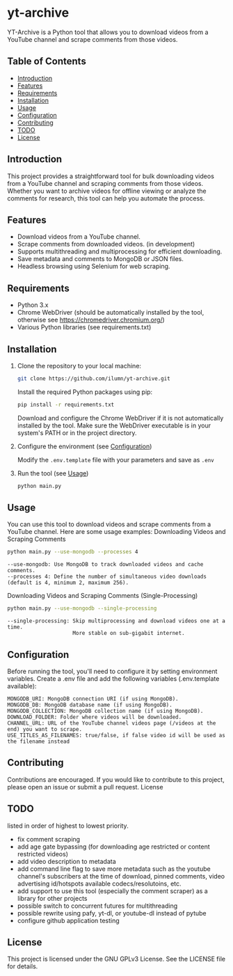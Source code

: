 # yt-archive

YT-Archive is a Python tool that allows you to download videos from a YouTube channel and scrape comments from those videos.

## Table of Contents

- [Introduction](#introduction)
- [Features](#features)
- [Requirements](#requirements)
- [Installation](#installation)
- [Usage](#usage)
- [Configuration](#configuration)
- [Contributing](#contributing)
- [TODO](#TODO)
- [License](#license)

## Introduction

This project provides a straightforward tool for bulk downloading videos from a YouTube channel and scraping comments from those videos. Whether you want to archive videos for offline viewing or analyze the comments for research, this tool can help you automate the process.

## Features

- Download videos from a YouTube channel.
- Scrape comments from downloaded videos. (in development)
- Supports multithreading and multiprocessing for efficient downloading.
- Save metadata and comments to MongoDB or JSON files.
- Headless browsing using Selenium for web scraping.

## Requirements

- Python 3.x
- Chrome WebDriver (should be automatically installed by the tool, otherwise see https://chromedriver.chromium.org/)
- Various Python libraries (see requirements.txt)

## Installation

1. Clone the repository to your local machine:

   ```bash
   git clone https://github.com/ilumn/yt-archive.git
   ```
    Install the required Python packages using pip:

    ```bash
    pip install -r requirements.txt
    ```
    
    Download and configure the Chrome WebDriver if it is not automatically installed by the tool. Make sure the WebDriver executable is in your system's PATH or in the project directory.

2. Configure the environment (see [Configuration](#configuration))

    Modify the ```.env.template``` file with your parameters and save as ```.env```

3. Run the tool (see [Usage](#usage))
    ```bash
    python main.py
    ```

## Usage

You can use this tool to download videos and scrape comments from a YouTube channel. Here are some usage examples:
Downloading Videos and Scraping Comments

```bash
python main.py --use-mongodb --processes 4
```
    --use-mongodb: Use MongoDB to track downloaded videos and cache comments.
    --processes 4: Define the number of simultaneous video downloads (default is 4, minimum 2, maximum 256).

Downloading Videos and Scraping Comments (Single-Processing)

```bash
python main.py --use-mongodb --single-processing
```
    --single-processing: Skip multiprocessing and download videos one at a time. 
                         More stable on sub-gigabit internet.

## Configuration

Before running the tool, you'll need to configure it by setting environment variables. Create a .env file and add the following variables (.env.template available):

    MONGODB_URI: MongoDB connection URI (if using MongoDB).
    MONGODB_DB: MongoDB database name (if using MongoDB).
    MONGODB_COLLECTION: MongoDB collection name (if using MongoDB).
    DOWNLOAD_FOLDER: Folder where videos will be downloaded.
    CHANNEL_URL: URL of the YouTube channel videos page (/videos at the end) you want to scrape.
    USE_TITLES_AS_FILENAMES: true/false, if false video id will be used as the filename instead

## Contributing

Contributions are encouraged. If you would like to contribute to this project, please open an issue or submit a pull request.
License

## TODO
listed in order of highest to lowest priority.
- fix comment scraping
- add age gate bypassing (for downloading age restricted or content restricted videos)
- add video description to metadata
- add command line flag to save more metadata such as the youtube channel's subscribers at the time of download, pinned comments, video advertising id/hotspots available codecs/resolutoins, etc.
- add support to use this tool (especially the comment scraper) as a library for other projects
- possible switch to concurrent futures for multithreading
- possible rewrite using pafy, yt-dl, or youtube-dl instead of pytube
- configure github application testing

## License
This project is licensed under the GNU GPLv3 License. See the LICENSE file for details.
